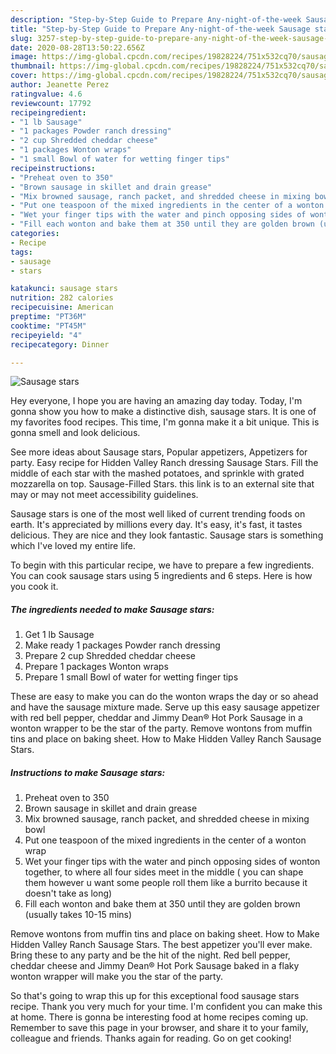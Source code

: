 ```yaml
---
description: "Step-by-Step Guide to Prepare Any-night-of-the-week Sausage stars"
title: "Step-by-Step Guide to Prepare Any-night-of-the-week Sausage stars"
slug: 3257-step-by-step-guide-to-prepare-any-night-of-the-week-sausage-stars
date: 2020-08-28T13:50:22.656Z
image: https://img-global.cpcdn.com/recipes/19828224/751x532cq70/sausage-stars-recipe-main-photo.jpg
thumbnail: https://img-global.cpcdn.com/recipes/19828224/751x532cq70/sausage-stars-recipe-main-photo.jpg
cover: https://img-global.cpcdn.com/recipes/19828224/751x532cq70/sausage-stars-recipe-main-photo.jpg
author: Jeanette Perez
ratingvalue: 4.6
reviewcount: 17792
recipeingredient:
- "1 lb Sausage"
- "1 packages Powder ranch dressing"
- "2 cup Shredded cheddar cheese"
- "1 packages Wonton wraps"
- "1 small Bowl of water for wetting finger tips"
recipeinstructions:
- "Preheat oven to 350"
- "Brown sausage in skillet and drain grease"
- "Mix browned sausage, ranch packet, and shredded cheese in mixing bowl"
- "Put one teaspoon of the mixed ingredients in the center of a wonton wrap"
- "Wet your finger tips with the water and pinch opposing sides of wonton together, to where all four sides meet in the middle ( you can shape them however u want some people roll them like a burrito because it doesn&#39;t take as long)"
- "Fill each wonton and bake them at 350 until they are golden brown (usually takes 10-15 mins)"
categories:
- Recipe
tags:
- sausage
- stars

katakunci: sausage stars 
nutrition: 282 calories
recipecuisine: American
preptime: "PT36M"
cooktime: "PT45M"
recipeyield: "4"
recipecategory: Dinner

---
```



![Sausage stars](https://img-global.cpcdn.com/recipes/19828224/751x532cq70/sausage-stars-recipe-main-photo.jpg)

Hey everyone, I hope you are having an amazing day today. Today, I'm gonna show you how to make a distinctive dish, sausage stars. It is one of my favorites food recipes. This time, I'm gonna make it a bit unique. This is gonna smell and look delicious.

See more ideas about Sausage stars, Popular appetizers, Appetizers for party. Easy recipe for Hidden Valley Ranch dressing Sausage Stars. Fill the middle of each star with the mashed potatoes, and sprinkle with grated mozzarella on top. Sausage-Filled Stars. this link is to an external site that may or may not meet accessibility guidelines.

Sausage stars is one of the most well liked of current trending foods on earth. It's appreciated by millions every day. It's easy, it's fast, it tastes delicious. They are nice and they look fantastic. Sausage stars is something which I've loved my entire life.


To begin with this particular recipe, we have to prepare a few ingredients. You can cook sausage stars using 5 ingredients and 6 steps. Here is how you cook it.

<!--inarticleads1-->

##### The ingredients needed to make Sausage stars:

1. Get 1 lb Sausage
1. Make ready 1 packages Powder ranch dressing
1. Prepare 2 cup Shredded cheddar cheese
1. Prepare 1 packages Wonton wraps
1. Prepare 1 small Bowl of water for wetting finger tips


These are easy to make you can do the wonton wraps the day or so ahead and have the sausage mixture made. Serve up this easy sausage appetizer with red bell pepper, cheddar and Jimmy Dean® Hot Pork Sausage in a wonton wrapper to be the star of the party. Remove wontons from muffin tins and place on baking sheet. How to Make Hidden Valley Ranch Sausage Stars. 

<!--inarticleads2-->

##### Instructions to make Sausage stars:

1. Preheat oven to 350
1. Brown sausage in skillet and drain grease
1. Mix browned sausage, ranch packet, and shredded cheese in mixing bowl
1. Put one teaspoon of the mixed ingredients in the center of a wonton wrap
1. Wet your finger tips with the water and pinch opposing sides of wonton together, to where all four sides meet in the middle ( you can shape them however u want some people roll them like a burrito because it doesn&#39;t take as long)
1. Fill each wonton and bake them at 350 until they are golden brown (usually takes 10-15 mins)


Remove wontons from muffin tins and place on baking sheet. How to Make Hidden Valley Ranch Sausage Stars. The best appetizer you&#39;ll ever make. Bring these to any party and be the hit of the night. Red bell pepper, cheddar cheese and Jimmy Dean® Hot Pork Sausage baked in a flaky wonton wrapper will make you the star of the party. 

So that's going to wrap this up for this exceptional food sausage stars recipe. Thank you very much for your time. I'm confident you can make this at home. There is gonna be interesting food at home recipes coming up. Remember to save this page in your browser, and share it to your family, colleague and friends. Thanks again for reading. Go on get cooking!
